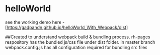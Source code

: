 # helloWorld
see the working demo here - [https://gadpandn.github.io/helloWorld_With_Webpack/dist] 

##Created to understand webpack build & bundling process.
rh-pages respository has the bundled js/css file under dist folder.
in master branch webpack.config.js has all configuration required for bundling src files

